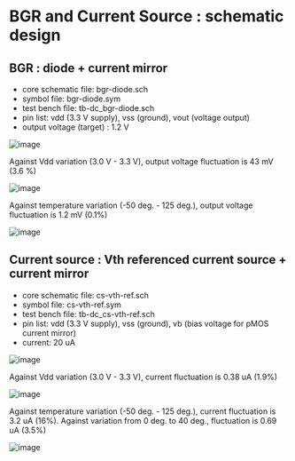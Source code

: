 # BGR and Current Source : schematic design

## BGR : diode + current mirror

- core schematic file: bgr-diode.sch
- symbol file: bgr-diode.sym
- test bench file: tb-dc_bgr-diode.sch
- pin list: vdd (3.3 V supply), vss (ground), vout (voltage output)
- output voltage (target) : 1.2 V

![image](https://github.com/atuchiya/chipathon2023/assets/49263791/84613c58-23aa-4807-87c5-d8d372964450)

Against Vdd variation (3.0 V - 3.3 V), output voltage fluctuation is 43 mV (3.6 %)

![image](https://github.com/atuchiya/chipathon2023/assets/49263791/3cb59360-70e5-423d-8992-43fbc083fabc)

Against temperature variation (-50 deg. - 125 deg.), output voltage fluctuation is 1.2 mV (0.1%)

![image](https://github.com/atuchiya/chipathon2023/assets/49263791/d19f5c41-78d3-44e0-9319-8f65b84ad1bd)

## Current source : Vth referenced current source + current mirror

- core schematic file: cs-vth-ref.sch
- symbol file: cs-vth-ref.sym
- test bench file: tb-dc_cs-vth-ref.sch
- pin list: vdd (3.3 V supply), vss (ground), vb (bias voltage for pMOS current mirror)
- current: 20 uA

![image](https://github.com/atuchiya/chipathon2023/assets/49263791/3d4f6082-c33a-4986-9ab0-b2a28a172254)

Against Vdd variation (3.0 V - 3.3 V), current fluctuation is 0.38 uA (1.9%)

![image](https://github.com/atuchiya/chipathon2023/assets/49263791/9ba7c4bc-c648-453e-81b2-08a2b0e945e7)

Against temperature variation (-50 deg. - 125 deg.), current fluctuation is 3.2 uA (16%).
Against variation from 0 deg. to 40 deg., fluctuation is 0.69 uA (3.5%)

![image](https://github.com/atuchiya/chipathon2023/assets/49263791/e4a7ebc7-c91a-4f9a-a9f6-7b5d7dd14e8f)



